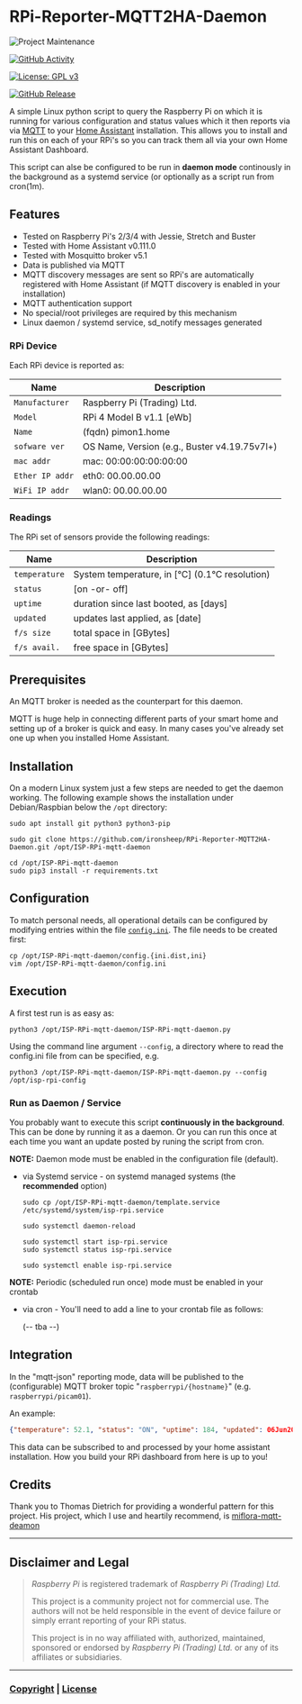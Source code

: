 # RPi-Reporter-MQTT2HA-Daemon

![Project Maintenance][maintenance-shield]

[![GitHub Activity][commits-shield]][commits]

[![License: GPL v3](https://img.shields.io/badge/License-GPLv3-blue.svg)](https://www.gnu.org/licenses/gpl-3.0)

[![GitHub Release][releases-shield]][releases]

A simple Linux python script to query the Raspberry Pi on which it is running for various configuration and status values which it then reports via via [MQTT](https://projects.eclipse.org/projects/iot.mosquitto) to your [Home Assistant](https://www.home-assistant.io/) installation.  This allows you to install and run this on each of your RPi's so you can track them all via your own Home Assistant Dashboard.

This script can alse be configured to be run in **daemon mode** continously in the background as a systemd service (or optionally as a script run from cron(1m).


## Features

* Tested on Raspberry Pi's 2/3/4 with Jessie, Stretch and Buster
* Tested with Home Assistant v0.111.0
* Tested with Mosquitto broker v5.1
* Data is published via MQTT
* MQTT discovery messages are sent so RPi's are automatically registered with Home Assistant (if MQTT discovery is enabled in your installation)
* MQTT authentication support
* No special/root privileges are required by this mechanism
* Linux daemon / systemd service, sd\_notify messages generated

### RPi Device

Each RPi device is reported as:

| Name            | Description |
|-----------------|-------------|
| `Manufacturer`   | Raspberry Pi (Trading) Ltd. |
| `Model`         | RPi 4 Model B v1.1 [eWb] |
| `Name`      | (fqdn) pimon1.home |
| `sofware ver`  | OS Name, Version (e.g., Buster v4.19.75v7l+) |
| `mac addr`       | mac: 00:00:00:00:00:00 |
| `Ether IP addr`       | eth0: 00.00.00.00 |
| `WiFi IP addr`       | wlan0: 00.00.00.00 |

### Readings

The RPi set of sensors provide the following readings:

| Name            | Description |
|-----------------|-------------|
| `temperature`   | System temperature, in [°C] (0.1°C resolution) |
| `status`         | [on -or- off] |
| `uptime`      | duration since last booted, as [days] |
| `updated`  | updates last applied, as [date] |
| `f/s size`       | total space in [GBytes] |
| `f/s avail.`       | free space in [GBytes] |

## Prerequisites

An MQTT broker is needed as the counterpart for this daemon.

MQTT is huge help in connecting different parts of your smart home and setting up of a broker is quick and easy. In many cases you've already set one up when you installed Home Assistant.

## Installation

On a modern Linux system just a few steps are needed to get the daemon working.
The following example shows the installation under Debian/Raspbian below the `/opt` directory:

```shell
sudo apt install git python3 python3-pip

sudo git clone https://github.com/ironsheep/RPi-Reporter-MQTT2HA-Daemon.git /opt/ISP-RPi-mqtt-daemon

cd /opt/ISP-RPi-mqtt-daemon
sudo pip3 install -r requirements.txt
```
## Configuration

To match personal needs, all operational details can be configured by modifying entries within the file [`config.ini`](config.ini.dist).
The file needs to be created first:

```shell
cp /opt/ISP-RPi-mqtt-daemon/config.{ini.dist,ini}
vim /opt/ISP-RPi-mqtt-daemon/config.ini
```

## Execution

A first test run is as easy as:

```shell
python3 /opt/ISP-RPi-mqtt-daemon/ISP-RPi-mqtt-daemon.py
```

Using the command line argument `--config`, a directory where to read the config.ini file from can be specified, e.g.

```shell
python3 /opt/ISP-RPi-mqtt-daemon/ISP-RPi-mqtt-daemon.py --config /opt/isp-rpi-config
```


### Run as Daemon / Service

You probably want to execute this script **continuously in the background**.
This can be done by running it as a daemon. Or you can run this once at each time you want an update posted by runing the script from cron.

**NOTE:** Daemon mode must be enabled in the configuration file (default).

- via Systemd service - on systemd managed systems (the **recommended** option)

   ```shell
   sudo cp /opt/ISP-RPi-mqtt-daemon/template.service /etc/systemd/system/isp-rpi.service

   sudo systemctl daemon-reload

   sudo systemctl start isp-rpi.service
   sudo systemctl status isp-rpi.service

   sudo systemctl enable isp-rpi.service
   ```
   
**NOTE:** Periodic (scheduled run once) mode must be enabled in your crontab

- via cron - You'll need to add a line to your crontab file as follows:

   (-- tba --)
   
## Integration

In the "mqtt-json" reporting mode, data will be published to the (configurable) MQTT broker topic "`raspberrypi/{hostname}`" (e.g. `raspberrypi/picam01`).

An example:

```json
{"temperature": 52.1, "status": "ON", "uptime": 184, "updated": 06Jun20, "fs-size": 64, "fs-avail": 13.5 }
```

This data can be subscribed to and processed by your home assistant installation. How you build your RPi dashboard from here is up to you!

## Credits

Thank you to Thomas Dietrich for providing a wonderful pattern for this project. His project, which I use and heartily recommend, is [miflora-mqtt-deamon](https://github.com/ThomDietrich/miflora-mqtt-daemon)

----


## Disclaimer and Legal

> *Raspberry Pi* is registered trademark of *Raspberry Pi (Trading) Ltd.*
>
> This project is a community project not for commercial use.
> The authors will not be held responsible in the event of device failure or simply errant reporting of your RPi status.
>
> This project is in no way affiliated with, authorized, maintained, sponsored or endorsed by *Raspberry Pi (Trading) Ltd.* or any of its affiliates or subsidiaries.

----


### [Copyright](copyright) | [License](LICENSE)

[commits-shield]: https://img.shields.io/github/commit-activity/y/ironsheep/RPi-Reporter-MQTT2HA-Daemon.svg?style=for-the-badge
[commits]: https://github.com/ironsheep/RPi-Reporter-MQTT2HA-Daemon/commits/master

[license-shield]: https://img.shields.io/github/license/ironsheep/RPi-Reporter-MQTT2HA-Daemon.svg?style=for-the-badge

[maintenance-shield]: https://img.shields.io/badge/maintainer-S%20M%20Moraco%20%40ironsheepbiz-blue.svg?style=for-the-badge

[releases-shield]: https://img.shields.io/github/release/ironsheep/RPi-Reporter-MQTT2HA-Daemon.svg?style=for-the-badge
[releases]: https://github.com/ironsheep/RPi-Reporter-MQTT2HA-Daemon/releases


